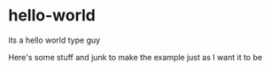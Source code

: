 # hello-world
its a hello world type guy

Here's some stuff and junk to make the example just as I want it to be
